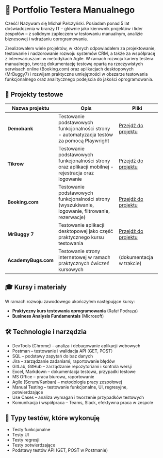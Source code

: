 # 🎯 Portfolio Testera Manualnego

Cześć! Nazywam się Michał Pałczyński. Posiadam ponad 5 lat doświadczenia w branży IT – głównie jako kierownik projektów i lider zespołów – z solidnym zapleczem w testowaniu manualnym, analizie biznesowej i wdrażaniu oprogramowania.

Zrealizowałem wiele projektów, w których odpowiadałem za projektowanie, testowanie i nadzorowanie rozwoju systemów CRM, a także za współpracę z interesariuszami w metodykach Agile. W ramach rozwoju kariery testera manualnego, tworzę dokumentację testową opartą na rzeczywistych serwisach online (Booking.com) oraz aplikacjach desktopowych (MrBuggy7) i rozwijam praktyczne umiejętności w obszarze testowania funkcjonalnego oraz analitycznego podejścia do jakości oprogramowania.

## 🧪 Projekty testowe

| Nazwa projektu      | Opis                                                                                                | Pliki                                                              |
| ------------------- | --------------------------------------------------------------------------------------------------- | ------------------------------------------------------------------ |
| **Demobank**        | Testowanie podstawowych funkcjonalności strony - automatyzacja testów za pomocą Playwright          | [Przejdź do projektu](https://github.com/michalp4/demo-bank-tests) |
| **Tikrow**          | Testowanie podstawowych funkcjonalności strony oraz aplikacji mobilnej - rejestracja oraz logowanie | [Przejdź do projektu](./tikrow)                                    |
| **Booking.com**     | Testowanie podstawowych funkcjonalności strony (wyszukiwanie, logowanie, filtrowanie, rezerwacje)   | [Przejdź do projektu](./booking-com)                               |
| **MrBuggy 7**       | Testowanie aplikacji desktopowej jako część praktycznego kursu testowania                           | [Przejdź do projektu](./mrbuggy7)                                  |
| **AcademyBugs.com** | Testowanie strony internetowej w ramach praktycznych ćwiczeń kursowych                              | (dokumentacja w trakcie)                                           |

## 🎓 Kursy i materiały

W ramach rozwoju zawodowego ukończyłem następujące kursy:

- **Praktyczny kurs testowania oprogramowania** (Rafał Podraza)
- **Business Analysis Fundamentals** (Microsoft)

## 🛠️ Technologie i narzędzia

- DevTools (Chrome) – analiza i debugowanie aplikacji webowych
- Postman – testowanie i walidacja API (GET, POST)
- SQL – podstawy zapytań do baz danych
- Jira – zarządzanie zadaniami, raportowanie błędów
- GitLab, GitHub – zarządzanie repozytoriami i kontrola wersji
- Excel, Markdown – dokumentacja testowa, przypadki testowe
- MS Office – praca biurowa, raportowanie
- Agile (Scrum/Kanban) – metodologia pracy zespołowej
- Manual Testing – testowanie funkcjonalne, UI, regresyjne, potwierdzające
- Use Cases – analiza wymagań i tworzenie przypadków testowych
- Komunikacja i współpraca – Teams, Slack, efektywna praca w zespole

## 🧪 Typy testów, które wykonuję

- Testy funkcjonalne
- Testy UI
- Testy regresji
- Testy potwierdzające
- Podstawy testów API (GET, POST w Postmanie)

